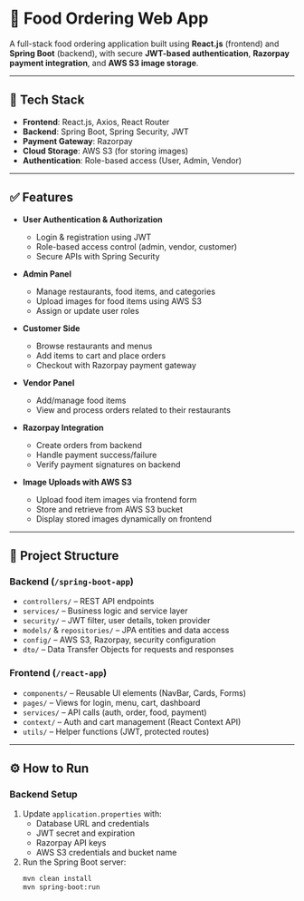 # 🍔 Food Ordering Web App

A full-stack food ordering application built using **React.js** (frontend) and **Spring Boot** (backend), with secure **JWT-based authentication**, **Razorpay payment integration**, and **AWS S3 image storage**.

---

## 🚀 Tech Stack

- **Frontend**: React.js, Axios, React Router
- **Backend**: Spring Boot, Spring Security, JWT
- **Payment Gateway**: Razorpay
- **Cloud Storage**: AWS S3 (for storing images)
- **Authentication**: Role-based access (User, Admin, Vendor)

---

## ✅ Features

- **User Authentication & Authorization**
  - Login & registration using JWT
  - Role-based access control (admin, vendor, customer)
  - Secure APIs with Spring Security

- **Admin Panel**
  - Manage restaurants, food items, and categories
  - Upload images for food items using AWS S3
  - Assign or update user roles

- **Customer Side**
  - Browse restaurants and menus
  - Add items to cart and place orders
  - Checkout with Razorpay payment gateway

- **Vendor Panel**
  - Add/manage food items
  - View and process orders related to their restaurants

- **Razorpay Integration**
  - Create orders from backend
  - Handle payment success/failure
  - Verify payment signatures on backend

- **Image Uploads with AWS S3**
  - Upload food item images via frontend form
  - Store and retrieve from AWS S3 bucket
  - Display stored images dynamically on frontend

---

## 📁 Project Structure

### Backend (`/spring-boot-app`)
- `controllers/` – REST API endpoints
- `services/` – Business logic and service layer
- `security/` – JWT filter, user details, token provider
- `models/` & `repositories/` – JPA entities and data access
- `config/` – AWS S3, Razorpay, security configuration
- `dto/` – Data Transfer Objects for requests and responses

### Frontend (`/react-app`)
- `components/` – Reusable UI elements (NavBar, Cards, Forms)
- `pages/` – Views for login, menu, cart, dashboard
- `services/` – API calls (auth, order, food, payment)
- `context/` – Auth and cart management (React Context API)
- `utils/` – Helper functions (JWT, protected routes)

---

## ⚙️ How to Run

### Backend Setup
1. Update `application.properties` with:
   - Database URL and credentials
   - JWT secret and expiration
   - Razorpay API keys
   - AWS S3 credentials and bucket name
2. Run the Spring Boot server:
   ```bash
   mvn clean install
   mvn spring-boot:run
